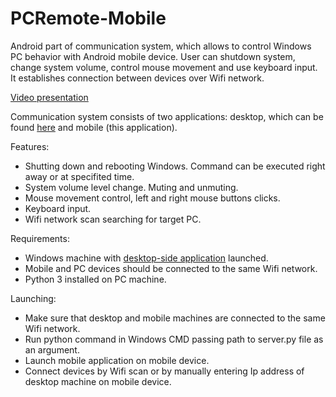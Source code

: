 # PCRemote-Mobile
Android part of communication system, which allows to control Windows PC behavior with Android mobile device. User can shutdown system, change system volume, control mouse movement and use keyboard input. It establishes connection between devices over Wifi network.

[Video presentation](https://youtu.be/zZzGG5zplpQ)

Communication system consists of two applications: desktop, which can be found [here](https://github.com/BochenChleba/PCRemote-Desktop) and mobile (this application).

Features:
  - Shutting down and rebooting Windows. Command can be executed right away or at specifited time.
  - System volume level change. Muting and unmuting.
  - Mouse movement control, left and right mouse buttons clicks.
  - Keyboard input.
  - Wifi network scan searching for target PC.

Requirements:
  - Windows machine with [desktop-side application](https://github.com/BochenChleba/PCRemote-Desktop) launched.
  - Mobile and PC devices should be connected to the same Wifi network.
  - Python 3 installed on PC machine.
  
Launching:
  - Make sure that desktop and mobile machines are connected to the same Wifi network.
  - Run python command in Windows CMD passing path to server.py file as an argument.
  - Launch mobile application on mobile device.
  - Connect devices by Wifi scan or by manually entering Ip address of desktop machine on mobile device.
